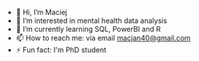 - 👋 Hi, I’m Maciej
- 👀 I’m interested in mental health data analysis
- 🌱 I’m currently learning SQL, PowerBI and R
- 📫 How to reach me: via email macjan40@gmail.com
- ⚡ Fun fact: I'm PhD student

<!---
mjanczakgp/mjanczakgp is a ✨ special ✨ repository because its `README.md` (this file) appears on your GitHub profile.
You can click the Preview link to take a look at your changes.
--->
